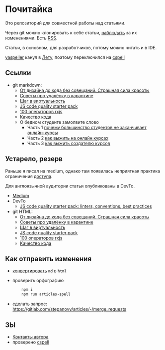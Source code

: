 # Почитайка

Это репозиторий для совместной работы над статьями.

Через git можно клонировать к себе статьи, [наблюдать](https://gitlab.com/stepanovv/kbo/activity) за их изменениями. Есть [RSS](https://gitlab.com/stepanovv/kbo.atom).

Статьи, в основном, для разработчиков, потому можно читать и в IDE.

[yaspeller](https://github.com/hcodes/yaspeller) канул в [Лету](https://github.com/hcodes/yaspeller/issues/204), поэтому переключился на [cspell](https://www.npmjs.com/package/cspell)

## Ссылки

 * git markdown:
	* [От дизайна до кода без совещаний. Страшная сила красоты](./public/страшная%20сила%20красоты/страшная%20сила%20красоты.md)
	* [Советы про удалёнку в карантине](./public/Советы%20про%20удалёнку/советы%20про%20удалёнку.md)
	* [Шаг в виртуальность](./public/шаг%20в%20виртуальность/шаг%20в%20виртуальность.md)
	* [JS code quality starter pack](./public/JS%20code%20quality%20starter%20pack/js%20code%20quality%20starter%20pack.md)
	* [100 операторов rxjs](./public/100%20операторов%20rxjs/100%20операторов%20rxjs.md)
	* [Качество кода](./public/качество%20кода/качество_кода.md)
	* О бедном студенте замолвите слово
		* Часть 1 [почему большинство студентов не заканчивает онлайн-курсы](./public/почему_большинство_студентов_не_заканчивает_онлайн-курсы.md)
		* Часть 2 [как выжить на онлайн курсах](./public/как_выжить_на_онлайн_курсах.md)
		* Часть 3 [как выжить создателю курсов](./public/как_выжить_создателю_курсов.md)

## Устарело, резерв

Раньше я писал на medium, однако там появилась неприятная практика ограничения [доступа](https://wptavern.com/freecodecamp-moves-off-of-medium-after-being-pressured-to-put-articles-behind-paywalls).

Для англоязычной аудитории статьи опубликованы в DevTo.


 * [Medium](https://medium.com/@stepanovv.ru)
 * DevTo
	* [JS code quality starter pack: linters, conventions, best practices](https://dev.to/bskydive/javascript-code-conventions-starter-pack-3jff)
 * git HTML:
	* [От дизайна до кода без совещаний. Страшная сила красоты](https://stepanovv.ru/articles/public/страшная%20сила%20красоты/страшная%20сила%20красоты.html)
	* [Советы про удалёнку в карантине](https://stepanovv.ru/articles/public/Советы%20про%20удалёнку/советы%20про%20удалёнку.html)
	* [Шаг в виртуальность](https://stepanovv.ru/articles/public/шаг%20в%20виртуальность/шаг%20в%20виртуальность.html)
	* [JS code quality starter pack](https://stepanovv.ru/articles/public/JS%20code%20quality%20starter%20pack/js%20code%20quality%20starter%20pack.html)
	* [100 операторов rxjs](https://stepanovv.ru/articles/public/100%20операторов%20rxjs/100%20операторов%20rxjs.md)
	* [Качество кода](https://stepanovv.ru/articles/public/качество%20кода/качество_кода.html)

## Как отправить изменения

 * [конвертировать](https://marketplace.visualstudio.com/items?itemName=yzane.markdown-pdf) `md` в `html`
 * проверить орфографию

	```bash
		npm i
		npm run articles-spell
	```
 * сделать запрос: https://gitlab.com/stepanovv/articles/-/merge_requests

## ЗЫ

 * [Контакты автора](https://stepanovv.ru/portfolio/portfolio.html#id-contacts)
 * проверено [cspell](https://github.com/streetsidesoftware/cspell-dicts/tree/main/dictionaries/ru_RU#readme)


